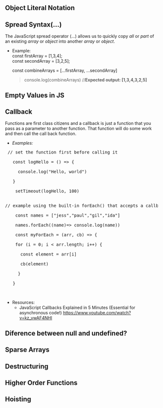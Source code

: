 ## Object Literal Notation 

## Spread Syntax(...)
The JavaScript spread operator (...) allows us to quickly copy *all* or *part* of an existing *array* or *object* into another *array* or *object*.
 - Example: </br>
    const firstArray = [1,3,4]; </br>
    const secondArray = [3,2,5]; </br>
    
    const combineArrays = [...firstArray, ...secondArray]</br>
    > console.log(combineArrays)    //**Expected output: [1,3,4,3,2,5]**

## Empty Values in JS


## Callback
Functions are first class citizens and a callback is just a function that you pass as a parameter to another function. That function will do some work and then call the call back function.
 - *Examples:* </br>
 <pre>
 // set the function first before calling it </br>
   const logHello = () => { </br>
     console.log("Hello, world") </br>
   } </br>
    setTimeout(logHello, 100) </br></br>
// example using the built-in forEach() that accepts a callback function as parameter </br>
    const names = ["jess","paul","gil","ida"] </br>
    names.forEach((name)=> console.log(name)) </br>
    const myForEach = (arr, cb) => { </br>
    for (i = 0; i < arr.length; i++) { </br>
      const element = arr[i] </br>
      cb(element) </br>
     } </br>
   } </br>
 </pre>
- Resources:
  - JavaScript Callbacks Explained in 5 Minutes (Essential for asynchronous code!) https://www.youtube.com/watch?v=kz_vwAF4NHI

## Diference between null and undefined?

## Sparse Arrays

## Destructuring

## Higher Order Functions

## Hoisting
